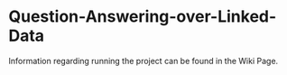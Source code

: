 # Question-Answering-over-Linked-Data

Information regarding running the project can be found in the Wiki Page.
